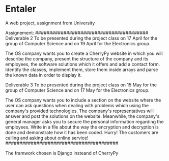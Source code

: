 # Entaler
A web project, assignment from University

Assignement:
########################################
Deliverable 2
To be presented during the project class on 17 April for the group of Computer Science and on 19 April for the Electronics group.

The OS company wants you to create a CherryPy website in which you will describe the company, present the structure of the company and its employees, the software solutions which it offers and add a contact form. Identify the classes, implement them, store them inside arrays and parse the known data in order to display it.





Deliverable 3
To be presented during the project class on 15 May for the group of Computer Science and on 17 May for the Electronics group.

The OS company wants you to include a section on the website where the user can ask questions when dealing with problems which using the company's provided technologies. The company's representatives will answer and post the solutions on the website. Meanwhile, the company's general manager asks you to secure the personal information regarding the employees. Write in a file about the way the encryption and decryption is done and demonstrate how it has been coded. Hurry! The customers are calling and asking about online service!
########################################

The framwork chosen is Django insteand of CherryPy

